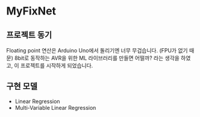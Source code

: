 # MyFixNet

## 프로젝트 동기

Floating point 연산은 Arduino Uno에서 돌리기엔 너무 무겁습니다. (FPU가 없기 때문)
8bit로 동작하는 AVR을 위한 ML 라이브러리를 만들면 어떨까? 라는 생각을 하였고, 이 프로젝트를 시작하게 되었습니다.

## 구현 모델

- Linear Regression
- Multi-Variable Linear Regression